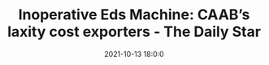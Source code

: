 ---
"title": "Inoperative Eds Machine: CAAB’s laxity cost exporters - The Daily Star"
"date": "2021-10-13 18:0:0"
"feed_name": "GOOGLENEWSINDUSTRIAL"
"feed_website": "https://news.google.com/search?q=industrial%2Bincident&hl=en-US&gl=US&ceid=US:en"
"feed_rss": "https://news.google.com/rss/search?q=industrial%2Bincident&hl=en-US&gl=US&ceid=US:en"
"link": "https://www.thedailystar.net/news/bangladesh/news/inoperative-eds-machine-caabs-laxity-cost-exporters-2197766"
"source": "{'href': 'https://www.thedailystar.net', 'title': 'The Daily Star'}"
"file": "_posts/2021-1-1-c3113398389a607aa7b6a2ffa14d946cf14762fc.md"
"accident": "0"
"drilling": "0"
"dead": "0"
"injured": "0"
"arrested": "0"
"place": "unknown place"
"where": "unknown site"
"causes": "unknown"
"place_uri": "unknown place"
---